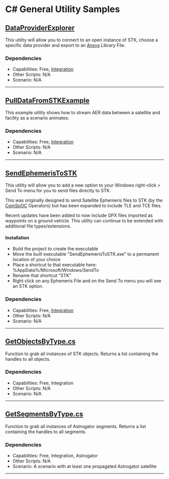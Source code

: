 # C# General Utility Samples

## [DataProviderExplorer](DataProviderExplorer)

This utility will allow you to connect to an open instance of STK, choose a specific data provider and export to an [Ansys](https://ansys.com) Library File.

### Dependencies

* Capabilities: Free, [Integration](https://www.agi.com/products/stk-systems-bundle/stk-integration)
* Other Scripts: N/A
* Scenario: N/A

---

## [PullDataFromSTKExample](PullDataFromSTKExample)

This example utility shows how to stream AER data between a satellite and facility as a scenario animates.

### Dependencies

* Capabilities: Free, [Integration](https://www.agi.com/products/stk-systems-bundle/stk-integration)
* Other Scripts: N/A
* Scenario: N/A

---

## [SendEphemerisToSTK](SendEphemerisToSTK)

This utility will allow you to add a new option to your Windows right-click > Send To menu for you to send files directly to STK.

This was originally designed to send Satellite Ephemeris files to STK (by the [ComSpOC](https://comspoc.com/) Operators) but has been expanded to include TLE and TCE files.

Recent updates have been added to now include GPX files imported as waypoints on a ground vehicle.  This utility can continue to be extended with additional file types/extensions.

#### Installation

* Build the project to create the executable
* Move the built executable "SendEphemerisToSTK.exe" to a permanent location of your choice
* Place a shortcut to that executable here: %AppData%/Microsoft/Windows/SendTo
* Rename that shortcut "STK"
* Right click on any Ephemeris File and on the Send To menu you will see an STK option.

### Dependencies

* Capabilities: Free, [Integration](https://www.agi.com/products/stk-systems-bundle/stk-integration)
* Other Scripts: N/A
* Scenario: N/A

---

## [GetObjectsByType.cs](GetObjectsByType.cs)

Function to grab all instances of <object type> STK objects. Returns a list containing the handles to all <object type> objects. 

### Dependencies

* Capabilities: Free, Integration
* Other Scripts: N/A
* Scenario: N/A

---
  
## [GetSegmentsByType.cs](GetSegmentsByType.cs)

  Function to grab all instances of <segment type> Astrogator segments. Returns a list containing the handles to all <segment type> segments.

### Dependencies

* Capabilities: Free, Integration, Astrogator
* Other Scripts: N/A
* Scenario: A scenario with at least one propagated Astrogator satellite

---
